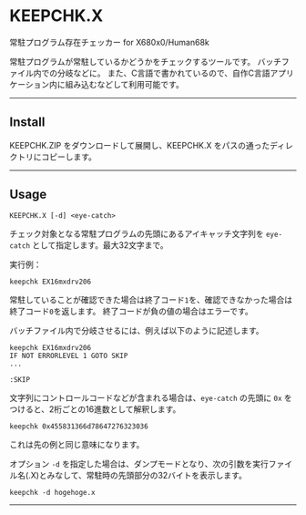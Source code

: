 # KEEPCHK.X

常駐プログラム存在チェッカー for X680x0/Human68k

常駐プログラムが常駐しているかどうかをチェックするツールです。
バッチファイル内での分岐などに。
また、C言語で書かれているので、自作C言語アプリケーション内に組み込むなどして利用可能です。

---

## Install

KEEPCHK.ZIP をダウンロードして展開し、KEEPCHK.X をパスの通ったディレクトリにコピーします。

---

## Usage

    KEEPCHK.X [-d] <eye-catch>

チェック対象となる常駐プログラムの先頭にあるアイキャッチ文字列を `eye-catch` として指定します。最大32文字まで。

実行例：

    keepchk EX16mxdrv206

常駐していることが確認できた場合は終了コード`1`を、確認できなかった場合は終了コード`0`を返します。
終了コードが負の値の場合はエラーです。

バッチファイル内で分岐させるには、例えば以下のように記述します。

    keepchk EX16mxdrv206
    IF NOT ERRORLEVEL 1 GOTO SKIP
    ...
    
    :SKIP

文字列にコントロールコードなどが含まれる場合は、`eye-catch` の先頭に `0x` をつけると、2桁ごとの16進数として解釈します。

    keepchk 0x455831366d78647276323036

これは先の例と同じ意味になります。

オプション `-d` を指定した場合は、ダンプモードとなり、次の引数を実行ファイル名(.X)とみなして、常駐時の先頭部分の32バイトを表示します。

    keepchk -d hogehoge.x

---

